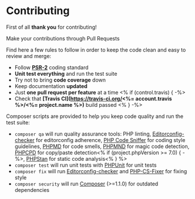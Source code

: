# Contributing

First of all **thank you** for contributing!

Make your contributions through Pull Requests

Find here a few rules to follow in order to keep the code clean and easy to review and merge:

- Follow **[PSR-2](https://github.com/php-fig/fig-standards/blob/master/accepted/PSR-2-coding-style-guide.md)** coding standard
- **Unit test everything** and run the test suite
- Try not to bring **code coverage** down
- Keep documentation **updated**
- Just **one pull request per feature** at a time
<% if (control.travis) { -%>
- Check that **[Travis CI](https://travis-ci.org/<%= account.travis %>/<%= project.name %>)** build passed
<% } -%>

Composer scripts are provided to help you keep code quality and run the test suite:

- `composer qa` will run quality assurance tools: PHP linting, [Editorconfig-checker](https://github.com/editorconfig-checker/editorconfig-checker.php) for editorconfig adherence, [PHP Code Sniffer](https://github.com/squizlabs/PHP_CodeSniffer) for coding style guidelines, [PHPMD](https://github.com/phpmd/phpmd) for code smells, [PHPMND](https://github.com/povils/phpmnd) for magic code detection, [PHPCPD](https://github.com/sebastianbergmann/phpcpd) for copy/paste detection<% if (project.phpVersion >= 7.0) { -%>, [PHPStan](https://github.com/phpstan/phpstan) for static code analysis<% } %>
- `composer test` will run unit tests with [PHPUnit](https://github.com/sebastianbergmann/phpunit) for unit tests
- `composer fix` will run [Editorconfig-checker](https://github.com/editorconfig-checker/editorconfig-checker.php) and [PHP-CS-Fixer](https://github.com/FriendsOfPhp/PHP-CS-Fixer) for fixing style
- `composer security` will run [Composer](https://getcomposer.org) (>=1.1.0) for outdated dependencies
